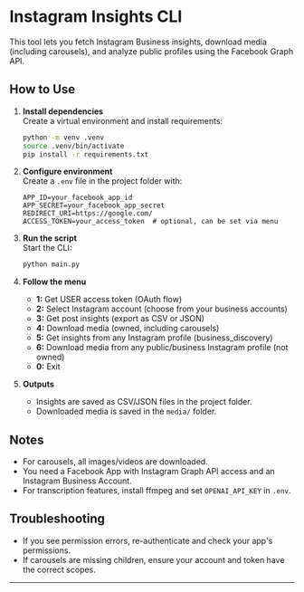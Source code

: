 # Instagram Insights CLI

This tool lets you fetch Instagram Business insights, download media (including carousels), and analyze public profiles using the Facebook Graph API.

## How to Use

1. **Install dependencies**  
   Create a virtual environment and install requirements:
   ```bash
   python -m venv .venv
   source .venv/bin/activate
   pip install -r requirements.txt
   ```

2. **Configure environment**  
   Create a `.env` file in the project folder with:
   ```
   APP_ID=your_facebook_app_id
   APP_SECRET=your_facebook_app_secret
   REDIRECT_URI=https://google.com/
   ACCESS_TOKEN=your_access_token  # optional, can be set via menu
   ```

3. **Run the script**  
   Start the CLI:
   ```bash
   python main.py
   ```

4. **Follow the menu**  
   - **1:** Get USER access token (OAuth flow)
   - **2:** Select Instagram account (choose from your business accounts)
   - **3:** Get post insights (export as CSV or JSON)
   - **4:** Download media (owned, including carousels)
   - **5:** Get insights from any Instagram profile (business_discovery)
   - **6:** Download media from any public/business Instagram profile (not owned)
   - **0:** Exit

5. **Outputs**  
   - Insights are saved as CSV/JSON files in the project folder.
   - Downloaded media is saved in the `media/` folder.

## Notes

- For carousels, all images/videos are downloaded.
- You need a Facebook App with Instagram Graph API access and an Instagram Business Account.
- For transcription features, install ffmpeg and set `OPENAI_API_KEY` in `.env`.

## Troubleshooting

- If you see permission errors, re-authenticate and check your app's permissions.
- If carousels are missing children, ensure your account and token have the correct scopes.

---

